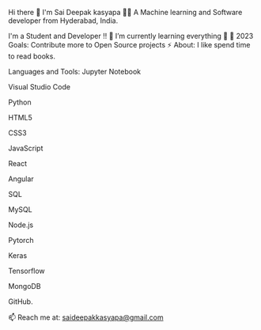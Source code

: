 Hi there 👋 I'm Sai Deepak kasyapa 👨‍💻
A Machine learning and Software developer from Hyderabad, India.

I'm a Student and Developer !!
🌱 I’m currently learning everything 🤣
🥅 2023 Goals: Contribute more to Open Source projects
⚡ About: I like spend time to read books.

Languages and Tools:
Jupyter Notebook

Visual Studio Code

Python

HTML5

CSS3

JavaScript

React

Angular

SQL

MySQL

Node.js

Pytorch

Keras

Tensorflow

MongoDB

GitHub.

📫 Reach me at: saideepakkasyapa@gmail.com
